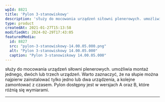 ```yaml
---
wpId: 8821
title: 'Pylon 3-stanowiskowy'
description: 'służy do mocowania urządzeń siłowni plenerowych. umożliwia montaż jednego, dwóch lub trzech urządzeń. Warto zaznaczyć, że na słupie można najpierw zainstalować tylko jedno lub dwa urządzenia, a kolejne zamontować z czasem. Pylon dostępny jest w wersjach A oraz B, które różnią się wymiarami.'
type: product
createdAt: 2021-01-27T15:13:58
modifiedAt: 2024-02-29T17:43:05
featuredMedia:
  id: 8827
  src: "pylon-3-stanowiskowy-14.00.05.000.png"
  alt: "Pylon 3-stanowiskowy 14.00.05.000"
  caption: "Pylon 3-stanowiskowy 14.00.05.000"
---
```



służy do mocowania urządzeń siłowni plenerowych. umożliwia montaż jednego, dwóch lub trzech urządzeń. Warto zaznaczyć, że na słupie można najpierw zainstalować tylko jedno lub dwa urządzenia, a kolejne zamontować z czasem. Pylon dostępny jest w wersjach A oraz B, które różnią się wymiarami.

* * *